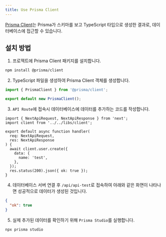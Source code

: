 ```yaml
---
title: Use Prisma Client
---
```


[Prisma Client](https://www.prisma.io/docs/concepts/components/prisma-client)는 Prisma가 스키마를 보고 TypeScript 타입으로 생성한 결과로, 데이터베이스에 접근할 수 있습니다.

## 설치 방법

1. 프로젝트에 Prisma Client 패키지를 설치합니다.

```bash
npm install @prisma/client
```

2. TypeScript 파일을 생성하여 Prisma Client 객체를 생성합니다.

```ts
import { PrismaClient } from '@prisma/client';

export default new PrismaClient();
```

3. `API Route`에 접속시 데이터베이스에 데이터를 추가하는 코드를 작성합니다.

```tsx title="/pages/api/api-test.tsx"
import { NextApiRequest, NextApiResponse } from 'next';
import client from '../../libs/client';

export default async function handler(
  req: NextApiRequest,
  res: NextApiResponse
) {
  await client.user.create({
    data: {
      name: 'test',
    },
  });
  res.status(200).json({ ok: true });
}
```

4. 데이터베이스 서버 연결 후 `/api/api-test`로 접속하여 아래와 같은 화면이 나타나면 성공적으로 데이터가 생성된 것입니다.

```json
{
  "ok": true
}
```

5. 실제 추가된 데이터를 확인하기 위해 `Prisma Studio`를 실행합니다.

```bash
npx prisma studio
```
